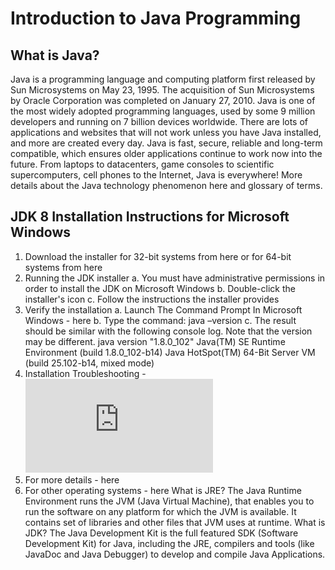 # Introduction to Java Programming #

## What is Java? ##
Java is a programming language and computing platform first released by Sun Microsystems on May 23, 1995. The acquisition of Sun Microsystems by Oracle Corporation was completed on January 27, 2010. Java is one of the most widely adopted programming languages, used by some 9 million developers and running on 7 billion devices worldwide. There are lots of applications and websites that will not work unless you have Java installed, and more are created every day.
Java is fast, secure, reliable and long-term compatible, which ensures older applications continue to work now into the future. From laptops to datacenters, game consoles to scientific supercomputers, cell phones to the Internet, Java is everywhere! More details about the Java technology phenomenon here and glossary of terms. 

## JDK 8 Installation Instructions for Microsoft Windows ##
  1. Download the installer for 32-bit systems from here or for 64-bit systems from here
  2. Running the JDK installer
    a. You must have administrative permissions in order to install the JDK on Microsoft Windows
    b. Double-click the installer's icon
    c. Follow the instructions the installer provides
  3. Verify the installation
    a. Launch The Command Prompt In Microsoft Windows - here
    b. Type the command: java –version
    c. The result should be similar with the following console log. Note that the version may be different.
      java version "1.8.0_102"
      Java(TM) SE Runtime Environment (build 1.8.0_102-b14)
      Java HotSpot(TM) 64-Bit Server VM (build 25.102-b14, mixed mode)
  4. Installation Troubleshooting - ![alt text](https://docs.oracle.com/javase/8/docs/technotes/guides/install/windows_jdk_install.html#CHDCCBFJ "here")
  5. For more details - here
  6. For other operating systems - here
What is JRE?
The Java Runtime Environment runs the JVM (Java Virtual Machine), that enables you to run the
software on any platform for which the JVM is available. It contains set of libraries and other files
that JVM uses at runtime.
What is JDK?
The Java Development Kit is the full featured SDK (Software Development Kit) for Java, including
the JRE, compilers and tools (like JavaDoc and Java Debugger) to develop and compile Java
Applications.
